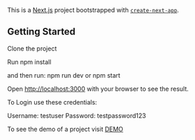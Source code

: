 This is a [Next.js](https://nextjs.org/) project bootstrapped with [`create-next-app`](https://github.com/vercel/next.js/tree/canary/packages/create-next-app).

## Getting Started

Clone the project

Run npm install

and then run:
npm run dev 
or 
npm start


Open [http://localhost:3000](http://localhost:3000) with your browser to see the result.

To Login use these credentials:

Username: testuser
Password: testpassword123

To see the demo of a project visit [DEMO]([https://nextjs.org/](https://login-table-5ovc.vercel.app/)https://login-table-5ovc.vercel.app/)
